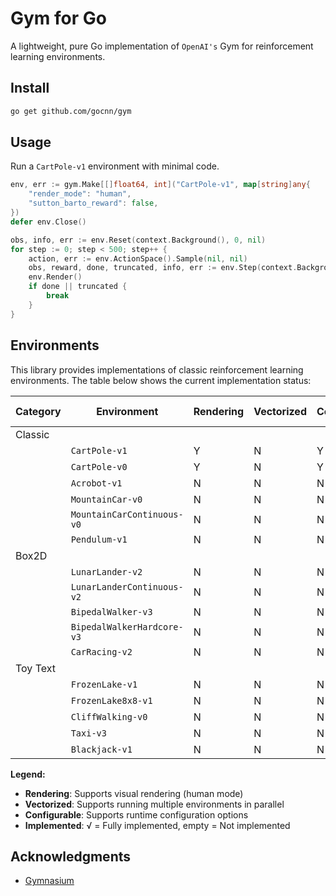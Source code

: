 # Gym for Go

A lightweight, pure Go implementation of `OpenAI's` Gym for reinforcement learning environments.

## Install

```sh
go get github.com/gocnn/gym
```

## Usage

Run a `CartPole-v1` environment with minimal code.

```go
env, err := gym.Make[[]float64, int]("CartPole-v1", map[string]any{
    "render_mode": "human",
    "sutton_barto_reward": false,
})
defer env.Close()

obs, info, err := env.Reset(context.Background(), 0, nil)
for step := 0; step < 500; step++ {
    action, err := env.ActionSpace().Sample(nil, nil)
    obs, reward, done, truncated, info, err := env.Step(context.Background(), action)
    env.Render()
    if done || truncated {
        break
    }
}
```

## Environments

This library provides implementations of classic reinforcement learning environments. The table below shows the current implementation status:

| **Category** | **Environment**              | **Rendering** | **Vectorized** | **Configurable** | **Action Space**  | **Observation Space** | **Implemented** |
| ------------ | ---------------------------- | ------------- | -------------- | ---------------- | ----------------- | --------------------- | --------------- |
| Classic      |                              |               |                |                  |                   |                       |                 |
|              | `CartPole-v1`                | Y             | N              | Y                | Discrete(2)       | Box(4,)               | √               |
|              | `CartPole-v0`                | Y             | N              | Y                | Discrete(2)       | Box(4,)               | √               |
|              | `Acrobot-v1`                 | N             | N              | N                | Discrete(3)       | Box(6,)               |                 |
|              | `MountainCar-v0`             | N             | N              | N                | Discrete(3)       | Box(2,)               |                 |
|              | `MountainCarContinuous-v0`   | N             | N              | N                | Box(1,)           | Box(2,)               |                 |
|              | `Pendulum-v1`                | N             | N              | N                | Box(1,)           | Box(3,)               |                 |
| Box2D        |                              |               |                |                  |                   |                       |                 |
|              | `LunarLander-v2`             | N             | N              | N                | Discrete(4)       | Box(8,)               |                 |
|              | `LunarLanderContinuous-v2`   | N             | N              | N                | Box(2,)           | Box(8,)               |                 |
|              | `BipedalWalker-v3`           | N             | N              | N                | Box(4,)           | Box(24,)              |                 |
|              | `BipedalWalkerHardcore-v3`   | N             | N              | N                | Box(4,)           | Box(24,)              |                 |
|              | `CarRacing-v2`               | N             | N              | N                | Box(3,)           | Box(96,96,3)          |                 |
| Toy Text     |                              |               |                |                  |                   |                       |                 |
|              | `FrozenLake-v1`              | N             | N              | N                | Discrete(4)       | Discrete(16)          |                 |
|              | `FrozenLake8x8-v1`           | N             | N              | N                | Discrete(4)       | Discrete(64)          |                 |
|              | `CliffWalking-v0`            | N             | N              | N                | Discrete(4)       | Discrete(48)          |                 |
|              | `Taxi-v3`                    | N             | N              | N                | Discrete(6)       | Discrete(500)         |                 |
|              | `Blackjack-v1`               | N             | N              | N                | Discrete(2)       | Tuple(32,11,2)        |                 |

**Legend:**

- **Rendering**: Supports visual rendering (human mode)
- **Vectorized**: Supports running multiple environments in parallel
- **Configurable**: Supports runtime configuration options
- **Implemented**: √ = Fully implemented, empty = Not implemented

## Acknowledgments

- [Gymnasium](https://github.com/Farama-Foundation/Gymnasium/)

